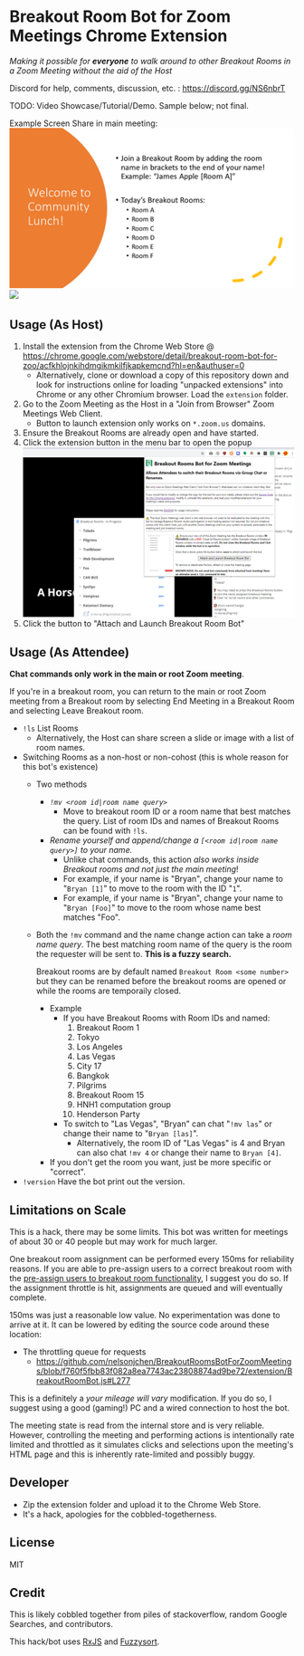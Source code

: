 # Breakout Room Bot for Zoom Meetings Chrome Extension

*Making it possible for **everyone** to walk around to other Breakout Rooms in a Zoom Meeting without the aid of the Host*

Discord for help, comments, discussion, etc. : https://discord.gg/NS6nbrT

TODO: Video Showcase/Tutorial/Demo. Sample below; not final.

Example Screen Share in main meeting:
![](intro.png)
![](https://user-images.githubusercontent.com/5363/92406673-79d2e080-f0ed-11ea-9953-5b7704811d1c.gif)

## Usage (As Host)

1. Install the extension from the Chrome Web Store @ https://chrome.google.com/webstore/detail/breakout-room-bot-for-zoo/acfkhlojnkihdmgikmkilfjkapkemcnd?hl=en&authuser=0
    * Alternatively, clone or download a copy of this repository down and look for instructions online for loading "unpacked extensions" into Chrome or any other Chromium browser. Load the `extension` folder.
2. Go to the Zoom Meeting as the Host in a "Join from Browser" Zoom Meetings Web Client.
    * Button to launch extension only works on `*.zoom.us` domains.
3. Ensure the Breakout Rooms are already open and have started.
4. Click the extension button in the menu bar to open the popup
    ![](launch.png)
5. Click the button to "Attach and Launch Breakout Room Bot"

## Usage (As Attendee)

**Chat commands only work in the main or root Zoom meeting**.

If you're in a breakout room, you can return to the main or root Zoom meeting from a Breakout room by selecting End Meeting in a Breakout Room and selecting Leave Breakout room.

* `!ls` List Rooms
    * Alternatively, the Host can share screen a slide or image with a list of room names.
* Switching Rooms as a non-host or non-cohost (this is whole reason for this bot's existence)
    * Two methods
        * *`!mv <room id|room name query>`*
            * Move to breakout room ID or a room name that best matches the query. List of room IDs and names of Breakout Rooms can be found with `!ls`.
        * *Rename yourself and append/change a `[<room id|room name query>]` to your name.*
            * Unlike chat commands, this action *also works inside Breakout rooms and not just the main meeting*!
            * For example, if your name is "Bryan", change your name to "`Bryan [1]`" to move to the room with the ID "`1`".
            * For example, if your name is "Bryan", change your name to "`Bryan [Foo]`" to move to the room whose name best matches "Foo".
    * Both the `!mv` command and the name change action can take a *room name query*.
      The best matching room name of the query is the room the requester will be sent to. **This is a fuzzy search.**

      Breakout rooms are by default named `Breakout Room <some number>` but they can be renamed before the breakout rooms are opened or while the rooms are temporaily closed.
        * Example
            * If you have Breakout Rooms with Room IDs and named:
                1. Breakout Room 1
                2. Tokyo
                3. Los Angeles
                4. Las Vegas
                5. City 17
                6. Bangkok
                7. Pilgrims
                8. Breakout Room 15
                9. HNH1 computation group
                10. Henderson Party
            * To switch to "Las Vegas", "Bryan" can chat "`!mv las`" or change their name to "`Bryan [las]`".
                * Alternatively, the room ID of "Las Vegas" is 4 and Bryan can also chat
                  `!mv 4` or change their name to `Bryan [4]`.
        * If you don't get the room you want, just be more specific or "correct".
* `!version` Have the bot print out the version.

## Limitations on Scale

This is a hack, there may be some limits. This bot was written for meetings of about 30 or 40 people but may work for much larger.

One breakout room assignment can be performed every 150ms for reliability reasons. If you are able to pre-assign users to a correct breakout room with the [pre-assign users to breakout room functionality][preassign], I suggest you do so. If the assignment throttle is hit, assignments are queued and will eventually complete.

150ms was just a reasonable low value. No experimentation was done to arrive at it. It can be lowered by editing the source code around these location:

* The throttling queue for requests
    * https://github.com/nelsonjchen/BreakoutRoomsBotForZoomMeetings/blob/f760f5fbb83f082a8ea7743ac23808874ad9be72/extension/BreakoutRoomBot.js#L277

This is a definitely a *your mileage will vary* modification. If you do so, I suggest using a good (gaming!) PC and a wired connection to host the bot.

The meeting state is read from the internal store and is very reliable. However, controlling the meeting and performing actions is intentionally rate limited and throttled as it simulates clicks
and selections upon the meeting's HTML page and this is inherently rate-limited and possibly buggy.


## Developer

* Zip the extension folder and upload it to the Chrome Web Store.
* It's a hack, apologies for the cobbled-togetherness.

## License

MIT

## Credit

This is likely cobbled together from piles of stackoverflow, random Google Searches, and contributors.

This hack/bot uses [RxJS][rxjs] and [Fuzzysort][fuzzysort].

[breakoutroominfo]: https://support.zoom.us/hc/en-us/articles/206476093-Enabling-breakout-rooms
[ocrbreakoutroombot]: https://github.com/ottoscholten/zoomChatBot
[desertpyhack]: https://www.meetup.com/Phoenix-Python-Meetup-Group/events/272227324/
[desertpy]: https://www.meetup.com/Phoenix-Python-Meetup-Group
[rxjs]: https://rxjs-dev.firebaseapp.com/
[fuzzysort]: https://github.com/farzher/fuzzysort
[preassign]: https://support.zoom.us/hc/en-us/articles/360032752671-Pre-assigning-participants-to-breakout-rooms